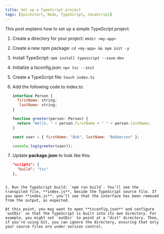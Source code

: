 ```yaml
---
title: Set up a TypeScript project
tags: [quickstart, Node, TypeScript, JavaScript]
---
```


This post explains how to set up a simple TypeScript project.

1. Create a directory for your project: `mkdir <my-app>`
1. Create a new npm package: `cd <my-app> && npm init -y`
1. Install TypeScript: `npm install typescript --save-dev`
1. Initialize a tsconfig.json: `npx tsc --init`
1. Create a TypeScript file: `touch index.ts`
1. Add the following code to index.ts:

   ```javascript
   interface Person {
     firstName: string;
      lastName: string;
   }

   function greeter(person: Person) {
     return "Hello, " + person.firstName + " " + person.lastName;
   }

   const user = { firstName: "Bob", lastName: "Bobberson" };

   console.log(greeter(user));
   ```

1. Update **package.json** to look like this:

   ```json
   "scripts": {
     "build": "tsc"
   },
  ```

1. Run the TypeScript build: `npm run build`. You'll see the transpiled file, **index.js**, beside the TypeScript source file. If you open **index.js**, you'll see that the interface has been removed from the output, as expected.

At this point, you may want to open **tsconfig.json** and configure `outDir` so that the TypeScript is built into its own directory. For example, you might set `outDir` to point at a "dist" directory. Then, if you're using Git, you can ignore the directory, ensuring that only your source files are under version control.